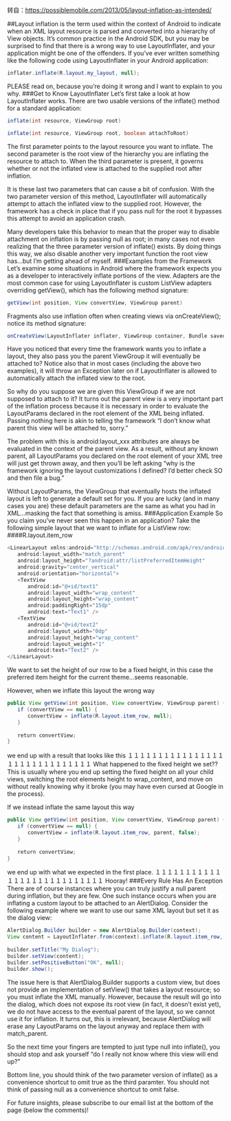 转自：https://possiblemobile.com/2013/05/layout-inflation-as-intended/

##Layout inflation is the term used within the context of Android to indicate when an XML layout resource is parsed and converted into a hierarchy of View objects. 
It’s common practice in the Android SDK, but you may be surprised to find that there is a wrong way to use LayoutInflater, and your application might be one of the offenders. If you’ve ever written something like the following code using LayoutInflater in your Android application: 
```Java
inflater.inflate(R.layout.my_layout, null);
```
PLEASE read on, because you’re doing it wrong and I want to explain to you why.
###Get to Know LayoutInflater
Let’s first take a look at how LayoutInflater works. There are two usable versions of the inflate() method for a standard application: 
```Java
inflate(int resource, ViewGroup root)
```
```Java
inflate(int resource, ViewGroup root, boolean attachToRoot)
```
 The first parameter points to the layout resource you want to inflate. The second parameter is the root view of the hierarchy you are inflating the resource to attach to. When the third parameter is present, it governs whether or not the inflated view is attached to the supplied root after inflation.

It is these last two parameters that can cause a bit of confusion. With the two parameter version of this method, LayoutInflater will automatically attempt to attach the inflated view to the supplied root. However, the framework has a check in place that if you pass null for the root it bypasses this attempt to avoid an application crash.

Many developers take this behavior to mean that the proper way to disable attachment on inflation is by passing null as root; in many cases not even realizing that the three parameter version of inflate() exists. By doing things this way, we also disable another very important function the root view has…but I’m getting ahead of myself.
###Examples from the Framework
Let’s examine some situations in Android where the framework expects you as a developer to interactively inflate portions of the view.
Adapters are the most common case for using LayoutInflater is custom ListView adapters overriding getView(), which has the following method signature:
```Java
getView(int position, View convertView, ViewGroup parent)
```
Fragments also use inflation often when creating views via onCreateView(); notice its method signature:
```Java
onCreateView(LayoutInflater inflater, ViewGroup container, Bundle savedInstanceState)
```
 Have you noticed that every time the framework wants you to inflate a layout, they also pass you the parent ViewGroup it will eventually be attached to? Notice also that in most cases (including the above two examples), it will throw an Exception later on if LayoutInflater is allowed to automatically attach the inflated view to the root.

So why do you suppose we are given this ViewGroup if we are not supposed to attach to it? It turns out the parent view is a very important part of the inflation process because it is necessary in order to evaluate the LayoutParams declared in the root element of the XML being inflated. Passing nothing here is akin to telling the framework “I don’t know what parent this view will be attached to, sorry.”

The problem with this is android:layout_xxx attributes are always be evaluated in the context of the parent view. As a result, without any known parent, all LayoutParams you declared on the root element of your XML tree will just get thrown away, and then you’ll be left asking “why is the framework ignoring the layout customizations I defined? I’d better check SO and then file a bug.”

Without LayoutParams, the ViewGroup that eventually hosts the inflated layout is left to generate a default set for you. If you are lucky (and in many cases you are) these default parameters are the same as what you had in XML…masking the fact that something is amiss.
###Application Example
So you claim you’ve never seen this happen in an application? Take the following simple layout that we want to inflate for a ListView row:
####R.layout.item_row
```Java
<LinearLayout xmlns:android="http://schemas.android.com/apk/res/android"
　　android:layout_width="match_parent"
　　android:layout_height="?android:attr/listPreferredItemHeight"
　　android:gravity="center_vertical"
　　android:orientation="horizontal">
　　<TextView
　　　　android:id="@+id/text1"
　　　　android:layout_width="wrap_content"
　　　　android:layout_height="wrap_content"
　　　　android:paddingRight="15dp"
　　　　android:text="Text1" />
　　<TextView
　　　　android:id="@+id/text2"
　　　　android:layout_width="0dp"
　　　　android:layout_height="wrap_content"
　　　　android:layout_weight="1"
　　　　android:text="Text2" />
</LinearLayout>
```
We want to set the height of our row to be a fixed height, in this case the preferred item height for the current theme…seems reasonable.

However, when we inflate this layout the wrong way
```Java
public View getView(int position, View convertView, ViewGroup parent) {
　　if (convertView == null) {
　　　　convertView = inflate(R.layout.item_row, null);
　　}
 
　　return convertView;
}
```
we end up with a result that looks like this
１１１１１１１１１１１１１１１１１１１１１１１１１１１１１１
What happened to the fixed height we set?? This is usually where you end up setting the fixed height on all your child views, switching the root elements height to wrap_content, and move on without really knowing why it broke (you may have even cursed at Google in the process).

If we instead inflate the same layout this way
```Java
public View getView(int position, View convertView, ViewGroup parent) {
　　if (convertView == null) {
　　　　convertView = inflate(R.layout.item_row, parent, false);
　　}
 
　　return convertView;
}
```
we end up with what we expected in the first place.
１１１１１１１１１１１１１１１１１１１１１１１１１１１
Hooray!
###Every Rule Has An Exception
There are of course instances where you can truly justify a null parent during inflation, but they are few. One such instance occurs when you are inflating a custom layout to be attached to an AlertDialog. Consider the following example where we want to use our same XML layout but set it as the dialog view:
```Java
AlertDialog.Builder builder = new AlertDialog.Builder(context);
View content = LayoutInflater.from(context).inflate(R.layout.item_row, null);
 
builder.setTitle("My Dialog");
builder.setView(content);
builder.setPositiveButton("OK", null);
builder.show();
```
 The issue here is that AlertDialog.Builder supports a custom view, but does not provide an implementation of setView() that takes a layout resource; so you must inflate the XML manually. However, because the result will go into the dialog, which does not expose its root view (in fact, it doesn’t exist yet), we do not have access to the eventual parent of the layout, so we cannot use it for inflation. It turns out, this is irrelevant, because AlertDialog will erase any LayoutParams on the layout anyway and replace them with match_parent.

So the next time your fingers are tempted to just type null into inflate(), you should stop and ask yourself “do I really not know where this view will end up?”

Bottom line, you should think of the two parameter version of inflate() as a convenience shortcut to omit true as the third paramter. You should not think of passing null as a convenience shortcut to omit false.

For future insights, please subscribe to our email list at the bottom of the page (below the comments)!
